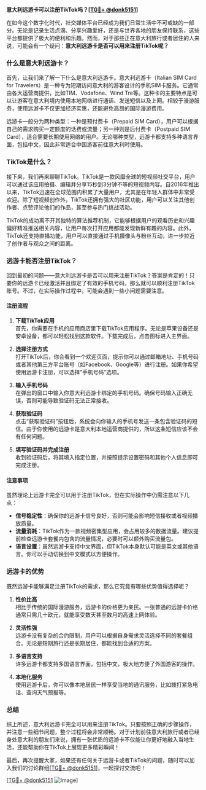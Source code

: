 **意大利远游卡可以注册TikTok吗？[[TG💪+ @donk5151](https://t.me/s/donk5151)]**

在如今这个数字化时代，社交媒体平台已经成为我们日常生活中不可或缺的一部分。无论是记录生活点滴、分享兴趣爱好，还是与世界各地的朋友保持联系，这些平台都提供了极大的便利和乐趣。然而，对于那些正在意大利旅行或者居住的人来说，可能会有一个疑问：**意大利远游卡是否可以用来注册TikTok呢？**

### 什么是意大利远游卡？

首先，让我们来了解一下什么是意大利远游卡。意大利远游卡（Italian SIM Card for Travelers）是一种专为短期访问意大利的游客设计的手机SIM卡服务。它通常由各大运营商提供，比如TIM、Vodafone、Wind Tre等。这种卡的主要特点是可以让游客在意大利境内使用本地网络进行通话、发送短信以及上网。相较于漫游服务，使用远游卡不仅更加经济实惠，还能避免高昂的国际漫游费用。

远游卡一般分为两种类型：一种是预付费卡（Prepaid SIM Card），用户可以根据自己的需求购买一定额度的话费或流量；另一种则是后付费卡（Postpaid SIM Card），适合需要长期使用网络的用户。无论哪种类型，远游卡都支持多种语言界面，包括中文，因此非常适合中国游客前往意大利时使用。

### TikTok是什么？

接下来，我们再来聊聊TikTok。TikTok是一款风靡全球的短视频社交平台，用户可以通过该应用拍摄、编辑并分享15秒到3分钟不等的短视频内容。自2016年推出以来，TikTok迅速在全球范围内积累了大量用户，尤其是在年轻人群体中非常受欢迎。除了短视频创作外，TikTok还拥有强大的社区功能，用户可以关注其他创作者、点赞评论他们的作品，甚至参与热门挑战活动。

TikTok的成功离不开其独特的算法推荐机制，它能够根据用户的观看历史和兴趣偏好精准推送相关内容，让用户每次打开应用都能发现新鲜有趣的内容。此外，TikTok还支持直播功能，用户可以直接通过手机摄像头与粉丝互动，进一步拉近了创作者与观众之间的距离。

### 远游卡能否注册TikTok？

回到最初的问题——意大利远游卡是否可以用来注册TikTok？答案是肯定的！只要你的远游卡已经激活并且绑定了有效的手机号码，那么就可以顺利注册TikTok账号。不过，在实际操作过程中，可能会遇到一些小问题需要注意。

#### 注册流程

1. **下载TikTok应用**  
   首先，你需要在手机的应用商店里下载TikTok应用程序。无论是苹果设备还是安卓设备，都可以轻松找到这款软件。下载完成后，点击图标进入主界面。

2. **选择注册方式**  
   打开TikTok后，你会看到一个欢迎页面，提示你可以通过邮箱地址、手机号码或者其他第三方平台账号（如Facebook、Google等）进行注册。如果你希望使用远游卡注册，可以选择“手机号码”选项。

3. **输入手机号码**  
   在弹出的窗口中输入你意大利远游卡绑定的手机号码。确保号码输入正确无误，否则可能导致验证码无法正常接收。

4. **获取验证码**  
   点击“获取验证码”按钮后，系统会向你输入的手机号发送一条包含验证码的短信。由于你使用的远游卡是意大利本地运营商提供的，所以这条短信应该不会有任何问题。

5. **填写验证码并完成注册**  
   收到验证码后，将其填入指定位置，并按照提示设置密码和其他个人信息即可完成注册。

#### 注意事项

虽然理论上远游卡完全可以用于注册TikTok，但在实际操作中仍需注意以下几点：

- **信号稳定性**：确保你的远游卡信号良好，否则可能会影响短信接收或者视频播放质量。
- **流量消耗**：TikTok作为一款视频密集型应用，会占用较多的数据流量。建议提前检查远游卡套餐内包含的流量情况，必要时可以额外购买流量包。
- **语言设置**：虽然远游卡支持中文界面，但TikTok本身默认可能是英文或其他语言。你可以手动切换到中文模式以方便操作。

### 远游卡的优势

既然远游卡能够满足注册TikTok的需求，那么它究竟有哪些优势值得选择呢？

1. **性价比高**  
   相比于传统的国际漫游服务，远游卡的价格更为亲民。一张普通的远游卡价格通常只需几十欧元，就能享受数天甚至数月的高速上网体验。

2. **灵活性强**  
   远游卡没有复杂的合约限制，用户可以根据自身需求灵活选择不同的套餐组合。无论是短期旅行还是长期居住，都能找到合适的方案。

3. **多语言支持**  
   许多远游卡都支持多国语言界面，包括中文，极大地方便了外国游客的操作。

4. **本地化服务**  
   使用远游卡后，你可以像本地居民一样享受当地的通讯服务，比如拨打紧急电话、查询天气预报等。

### 总结

综上所述，意大利远游卡完全可以用来注册TikTok。只要按照正确的步骤操作，并注意一些细节问题，整个过程将会非常顺畅。对于计划前往意大利旅行或者已经身处意大利的朋友们来说，拥有一张优质的远游卡不仅能让你更好地融入当地生活，还能帮助你在TikTok上展现更多精彩瞬间！

最后，再次提醒大家，如果还有任何关于远游卡或者TikTok的问题，随时可以加入我们的讨论群组[[TG💪+ @donk5151](https://t.me/s/donk5151)]，一起探讨交流吧！

[[TG💪+ @donk5151](https://t.me/s/donk5151) ![Image](https://i.postimg.cc/rwNCRYN7/Snipaste-2025-04-30-17-27-05.png)]